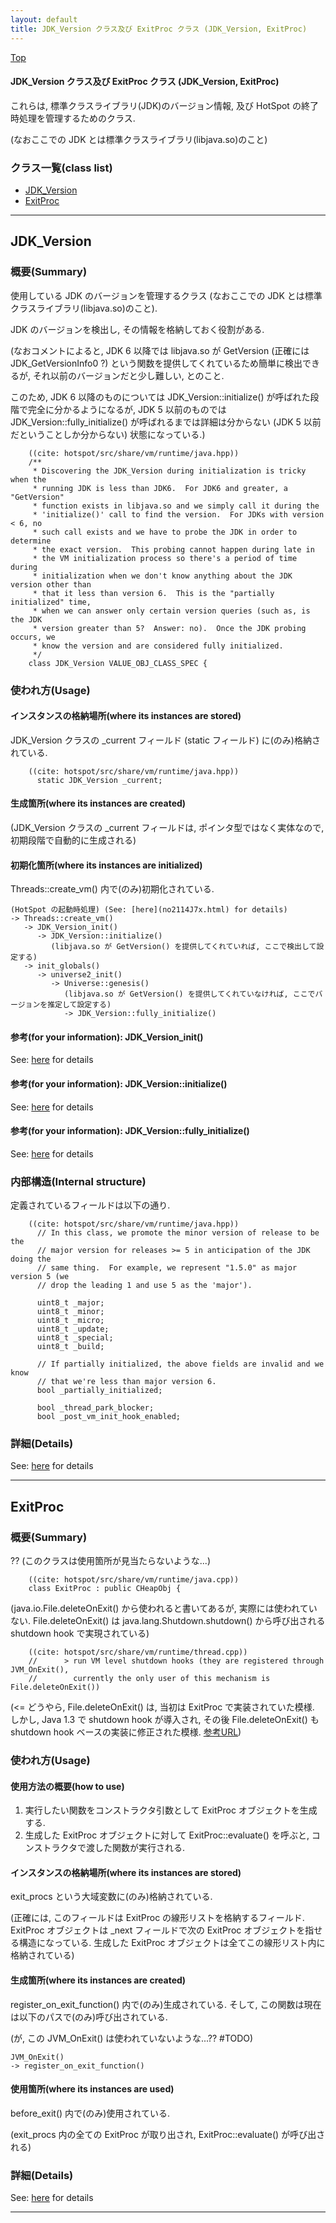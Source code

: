 ```yaml
---
layout: default
title: JDK_Version クラス及び ExitProc クラス (JDK_Version, ExitProc)
---
```

[Top](../index.html)

#### JDK_Version クラス及び ExitProc クラス (JDK_Version, ExitProc)

これらは, 標準クラスライブラリ(JDK)のバージョン情報, 及び HotSpot の終了時処理を管理するためのクラス.

(なおここでの JDK とは標準クラスライブラリ(libjava.so)のこと)


### クラス一覧(class list)

  * [JDK_Version](#nolmMYYlsn)
  * [ExitProc](#nokOJtbRMf)


---
## <a name="nolmMYYlsn" id="nolmMYYlsn">JDK_Version</a>

### 概要(Summary)
使用している JDK のバージョンを管理するクラス
(なおここでの JDK とは標準クラスライブラリ(libjava.so)のこと).

JDK のバージョンを検出し, その情報を格納しておく役割がある.

(なおコメントによると, 
 JDK 6 以降では libjava.so が GetVersion (正確には JDK_GetVersionInfo0 ?) 
 という関数を提供してくれているため簡単に検出できるが, 
 それ以前のバージョンだと少し難しい, 
 とのこと.
 
 このため, 
 JDK 6 以降のものについては JDK_Version::initialize() が呼ばれた段階で完全に分かるようになるが, 
 JDK 5 以前のものでは JDK_Version::fully_initialize() が呼ばれるまでは詳細は分からない
 (JDK 5 以前だということしか分からない) 状態になっている.)


```
    ((cite: hotspot/src/share/vm/runtime/java.hpp))
    /**
     * Discovering the JDK_Version during initialization is tricky when the
     * running JDK is less than JDK6.  For JDK6 and greater, a "GetVersion"
     * function exists in libjava.so and we simply call it during the
     * 'initialize()' call to find the version.  For JDKs with version < 6, no
     * such call exists and we have to probe the JDK in order to determine
     * the exact version.  This probing cannot happen during late in
     * the VM initialization process so there's a period of time during
     * initialization when we don't know anything about the JDK version other than
     * that it less than version 6.  This is the "partially initialized" time,
     * when we can answer only certain version queries (such as, is the JDK
     * version greater than 5?  Answer: no).  Once the JDK probing occurs, we
     * know the version and are considered fully initialized.
     */
    class JDK_Version VALUE_OBJ_CLASS_SPEC {
```

### 使われ方(Usage)
#### インスタンスの格納場所(where its instances are stored)
JDK_Version クラスの _current フィールド (static フィールド) に(のみ)格納されている.


```
    ((cite: hotspot/src/share/vm/runtime/java.hpp))
      static JDK_Version _current;
```

#### 生成箇所(where its instances are created)
(JDK_Version クラスの _current フィールドは, ポインタ型ではなく実体なので,
初期段階で自動的に生成される)

#### 初期化箇所(where its instances are initialized)
Threads::create_vm() 内で(のみ)初期化されている.

```
(HotSpot の起動時処理) (See: [here](no2114J7x.html) for details)
-> Threads::create_vm()
   -> JDK_Version_init()
      -> JDK_Version::initialize()
         (libjava.so が GetVersion() を提供してくれていれば, ここで検出して設定する)
   -> init_globals()
      -> universe2_init()
         -> Universe::genesis()
            (libjava.so が GetVersion() を提供してくれていなければ, ここでバージョンを推定して設定する)
            -> JDK_Version::fully_initialize()
```

#### 参考(for your information): JDK_Version_init()
See: [here](no17119E8A.html) for details
#### 参考(for your information): JDK_Version::initialize()
See: [here](no17119eQN.html) for details
#### 参考(for your information): JDK_Version::fully_initialize()
See: [here](no17119RGH.html) for details
### 内部構造(Internal structure)
定義されているフィールドは以下の通り.


```
    ((cite: hotspot/src/share/vm/runtime/java.hpp))
      // In this class, we promote the minor version of release to be the
      // major version for releases >= 5 in anticipation of the JDK doing the
      // same thing.  For example, we represent "1.5.0" as major version 5 (we
      // drop the leading 1 and use 5 as the 'major').
    
      uint8_t _major;
      uint8_t _minor;
      uint8_t _micro;
      uint8_t _update;
      uint8_t _special;
      uint8_t _build;
    
      // If partially initialized, the above fields are invalid and we know
      // that we're less than major version 6.
      bool _partially_initialized;
    
      bool _thread_park_blocker;
      bool _post_vm_init_hook_enabled;
```




### 詳細(Details)
See: [here](../doxygen/classJDK__Version.html) for details

---
## <a name="nokOJtbRMf" id="nokOJtbRMf">ExitProc</a>

### 概要(Summary)
?? (このクラスは使用箇所が見当たらないような...)


```
    ((cite: hotspot/src/share/vm/runtime/java.cpp))
    class ExitProc : public CHeapObj {
```

(java.io.File.deleteOnExit() から使われると書いてあるが, 実際には使われていない.
 File.deleteOnExit() は java.lang.Shutdown.shutdown() から呼び出される shutdown hook で実現されている)


```
    ((cite: hotspot/src/share/vm/runtime/thread.cpp))
    //      > run VM level shutdown hooks (they are registered through JVM_OnExit(),
    //        currently the only user of this mechanism is File.deleteOnExit())
```

(<= どうやら, File.deleteOnExit() は, 当初は ExitProc で実装されていた模様.
しかし, Java 1.3 で shutdown hook が導入され, その後 File.deleteOnExit() も shutdown hook ベースの実装に修正された模様.
[参考URL](http://bugs.sun.com/view_bug.do?bug_id=4809375))


### 使われ方(Usage)
#### 使用方法の概要(how to use)
1. 実行したい関数をコンストラクタ引数として ExitProc オブジェクトを生成する.
2. 生成した ExitProc オブジェクトに対して ExitProc::evaluate() を呼ぶと, コンストラクタで渡した関数が実行される.

#### インスタンスの格納場所(where its instances are stored)
exit_procs という大域変数に(のみ)格納されている.

(正確には, このフィールドは ExitProc の線形リストを格納するフィールド.
ExitProc オブジェクトは _next フィールドで次の ExitProc オブジェクトを指せる構造になっている.
生成した ExitProc オブジェクトは全てこの線形リスト内に格納されている)

#### 生成箇所(where its instances are created)
register_on_exit_function() 内で(のみ)生成されている.
そして, この関数は現在は以下のパスで(のみ)呼び出されている.

(が, この JVM_OnExit() は使われていないような...?? #TODO)

```
JVM_OnExit()
-> register_on_exit_function()
```

#### 使用箇所(where its instances are used)
before_exit() 内で(のみ)使用されている.

(exit_procs 内の全ての ExitProc が取り出され, ExitProc::evaluate() が呼び出される)




### 詳細(Details)
See: [here](../doxygen/classExitProc.html) for details

---
